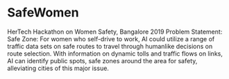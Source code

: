 # SafeWomen
HerTech Hackathon on Women Safety, Bangalore 2019
Problem Statement:
Safe Zone: For women who self-drive to work, AI could utilize a range of traffic data sets on safe routes to travel through humanlike decisions on route selection. With information on dynamic tolls and traffic flows on links, AI can identify public spots, safe zones around the area for safety, alleviating cities of this major issue.
